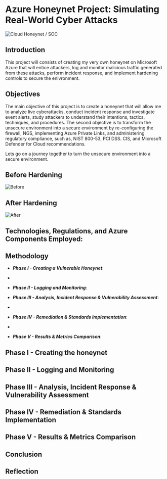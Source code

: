 # Azure Honeynet Project: Simulating Real-World Cyber Attacks
![Cloud Honeynet / SOC](https://i.imgur.com/S6whvfs.png)

## Introduction
This project will consists of creating my very own honeynet on Microsoft Azure that will entice attackers, log and monitor malicious traffic generated from these attacks, perform incident response, and implement hardening controls to secure the enivronment.  

## Objectives
The main objective of this project is to create a honeynet that will allow me to analyze live cyberattacks, conduct incident response and investigate event alerts, study attackers to understand their intentions, tactics, techniques, and procedures.  The second objective is to transform the unsecure environment into a secure environment by re-configuring the firewall, NGS, implementing Azure Private Links, and administering regulatory compliance, such as, NIST 800-53, PCI DSS. CIS, and Microsoft Defender for Cloud recommendations.  

Lets go on a journey together to turn the unsecure environment into a secure environment.

## Before Hardening

![Before](https://i.imgur.com/VRXMAtr.png)

## After Hardening

![After](https://i.imgur.com/Wi0dRnQ.png)

## Technologies, Regulations, and Azure Components Employed:



## Methodology

- <b>*Phase I - Creating a Vulnerable Honeynet*</b>: 
- 
- <b>*Phase II - Logging and Monitoring*</b>: 

- <b>*Phase III - Analysis, Incident Response & Vulnerability Assessment*</b>: 
- 
- <b>*Phase IV - Remediation & Standards Implementation*</b>: 
- 
- <b>*Phase V - Results & Metrics Comparison*</b>: 


## Phase I - Creating the honeynet 


## Phase II - Logging and Monitoring

## Phase III - Analysis, Incident Response & Vulnerability Assessment

## Phase IV - Remediation & Standards Implementation

## Phase V - Results & Metrics Comparison

 

## Conclusion


## Reflection
